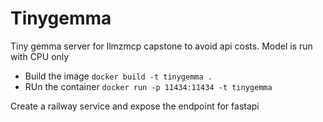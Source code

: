 # Tinygemma
Tiny gemma server for llmzmcp capstone to avoid api costs. Model is run with CPU only

- Build the image `docker build -t tinygemma .`
- RUn the container `docker run -p 11434:11434 -t tinygemma`

Create a railway service and expose the endpoint for fastapi